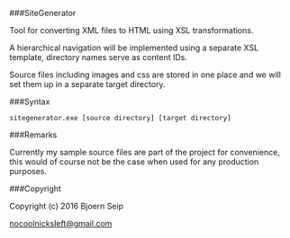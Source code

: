 
###SiteGenerator

Tool for converting XML files to HTML using XSL transformations. 

A hierarchical navigation will be implemented using a separate XSL template, directory names serve as content IDs.

Source files including images and css are stored in one place and we will set them up in a separate target directory.

###Syntax

```
sitegenerator.exe [source directory] [target directory]
```

###Remarks

Currently my sample source files are part of the project for convenience, this would of course not be the case when used for any production purposes.

###Copyright

Copyright (c) 2016 Bjoern Seip

nocoolnicksleft@gmail.com
